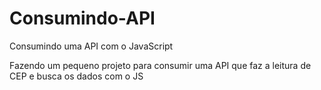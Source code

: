 # Consumindo-API
Consumindo uma API com o JavaScript

Fazendo um pequeno projeto para consumir uma API que faz a leitura de CEP e busca os dados com o JS
